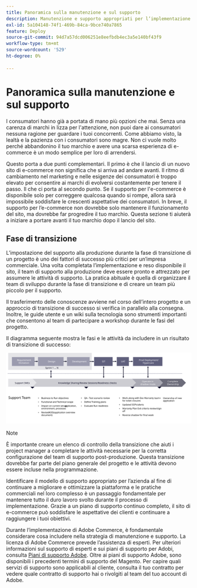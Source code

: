 ```yaml
---
title: Panoramica sulla manutenzione e sul supporto
description: Manutenzione e supporto appropriati per l’implementazione di Adobe Commerce appena avviata.
exl-id: 5a104148-74f1-469b-84ca-9bce740a7865
feature: Deploy
source-git-commit: 94d7a57dcd006251e8eefbdb4ec3a5e140bf43f9
workflow-type: tm+mt
source-wordcount: '529'
ht-degree: 0%

---
```


# Panoramica sulla manutenzione e sul supporto

I consumatori hanno già a portata di mano più opzioni che mai. Senza una carenza di marchi in lizza per l&#39;attenzione, non puoi dare ai consumatori nessuna ragione per guardare i tuoi concorrenti. Come abbiamo visto, la lealtà e la pazienza con i consumatori sono magre. Non ci vuole molto perché abbandonino il tuo marchio e avere una scarsa esperienza di e-commerce è un modo semplice per loro di arrendersi.

Questo porta a due punti complementari. Il primo è che il lancio di un nuovo sito di e-commerce non significa che si arriva ad andare avanti. Il ritmo di cambiamento nel marketing e nelle esigenze dei consumatori è troppo elevato per consentire ai marchi di evolversi costantemente per tenere il passo. Il che ci porta al secondo punto. Se il supporto per l&#39;e-commerce è disponibile solo per correggere qualcosa quando si rompe, allora sarà impossibile soddisfare le crescenti aspettative dei consumatori. In breve, il supporto per l’e-commerce non dovrebbe solo mantenere il funzionamento del sito, ma dovrebbe far progredire il tuo marchio. Questa sezione ti aiuterà a iniziare a portare avanti il tuo marchio dopo il lancio del sito.

## Fase di transizione

L’impostazione del supporto alla produzione durante la fase di transizione di un progetto è uno dei fattori di successo più critici per un’impresa commerciale. Una volta completata l’implementazione e reso disponibile il sito, il team di supporto alla produzione deve essere pronto e attrezzato per assumere le attività di supporto. La pratica abituale è quella di organizzare il team di sviluppo durante la fase di transizione e di creare un team più piccolo per il supporto.

Il trasferimento delle conoscenze avviene nel corso dell’intero progetto e un approccio di transizione di successo si verifica in parallelo alla consegna. Inoltre, le guide utente e un wiki sulla tecnologia sono strumenti importanti che consentono al team di partecipare a workshop durante le fasi del progetto.

Il diagramma seguente mostra le fasi e le attività da includere in un risultato di transizione di successo:

![Schema delle fasi del processo di transizione](../../assets/playbooks/transition-diagram.svg)

>[!NOTE]
>
> È importante creare un elenco di controllo della transizione che aiuti i project manager a completare le attività necessarie per la corretta configurazione del team di supporto post-produzione. Questa transizione dovrebbe far parte del piano generale del progetto e le attività devono essere incluse nella programmazione.

Identificare il modello di supporto appropriato per l’azienda al fine di continuare a migliorare e ottimizzare la piattaforma e le pratiche commerciali nel loro complesso è un passaggio fondamentale per mantenere tutto il duro lavoro svolto durante il processo di implementazione. Grazie a un piano di supporto continuo completo, il sito di e-commerce può soddisfare le aspettative dei clienti e continuare a raggiungere i tuoi obiettivi.

Durante l’implementazione di Adobe Commerce, è fondamentale considerare cosa includere nella strategia di manutenzione e supporto.
La licenza di Adobe Commerce prevede l’assistenza di esperti. Per ulteriori informazioni sul supporto di esperti e sui piani di supporto per Adobi, consulta [Piani di supporto Adobe](https://business.adobe.com/customers/consulting-services/premier-support.html).
Oltre ai piani di supporto Adobe, sono disponibili i precedenti termini di supporto del Magento. Per capire quali servizi di supporto sono applicabili al cliente, consulta il tuo contratto per vedere quale contratto di supporto hai o rivolgiti al team del tuo account di Adobe.
